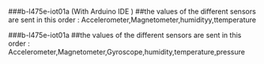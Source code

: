 

###b-l475e-iot01a (With Arduino IDE )
##the values of the different sensors are sent in this order :  Accelerometer,Magnetometer,humidityy,ttemperature


###b-l475e-iot01a
##the values of the different sensors are sent in this order :  Accelerometer,Magnetometer,Gyroscope,humidity,temperature,pressure

